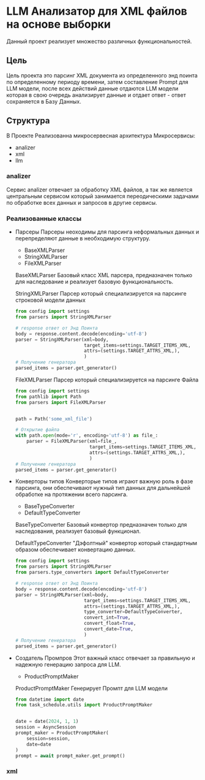 # LLM Анализатор для XML файлов на основе выборки
Данный проект реализует множество различных функциональностей.
## Цель
Цель проекта это парсинг XML документа из определенного энд поинта
по определенному периоду времени, затем составление Prompt для LLM модели,
после всех действий данные отдаются LLM модели которая в свою очередь 
анализирует данные и отдает ответ - ответ сохраняется в Базу Данных.
## Структура
В Проекте Реализованна микросервесная архитектура
Микросервисы:
 - analizer
 - xml
 - llm
### analizer
Сервис analizer отвечает за обработку XML файлов, а так же
является центральным сервисом который занимается переодическими 
задачами по обработке всех данных и запросов в другие сервисы.
### Реализованные классы
- Парсеры
    Парсеры неоходимы для парсинга неформальных данных
    и перепределяют данные в необходимую структуру.
    - BaseXMLParser
    - StringXMLParser
    - FileXMLParser

    BaseXMLParser
    Базовый класс XML парсера, предназначен только для 
    наследование и реализует базовую функциональность.

    StringXMLParser
    Парсер который специализируется на парсинге строковой модели данных
    ```python
    from config import settings
    from parsers import StringXMLParser

    # response ответ от Энд Поинта
    body = response.content.decode(encoding='utf-8')
    parser = StringXMLParser(xml=body,
                             target_items=settings.TARGET_ITEMS_XML,
                             attrs=(settings.TARGET_ATTRS_XML,),
                             )
    # Получение генератора
    parsed_items = parser.get_generator()
    ```

    FileXMLParser
    Парсер который специализируется на парсинге Файла
    ```python
    from config import settings
    from pathlib import Path
    from parsers import FileXMLParser


    path = Path('some_xml_file')

    # Открытие файла
    with path.open(mode='r', encoding='utf-8') as file_:
        parser = FileXMLParser(xml=file_,
                               target_items=settings.TARGET_ITEMS_XML,
                               attrs=(settings.TARGET_ATTRS_XML,),
                               )
    # Получение генератора
    parsed_items = parser.get_generator()
    ```
- Конверторы типов
    Конверторые типов играют важную роль в фазе парсинга,
    они обеспечивают нужный тип данных для дальнейшей обработке
    на протяжении всего парсинга.
    - BaseTypeConverter
    - DefaultTypeConverter

    BaseTypeConverter
    Базовый конвертор предназначен только для наследования,
    реализует базовый функционал.

    DefaultTypeConverter
    "Дэфолтный" конвертор который стандартным образом
    обеспечивает конвертацию данных.

    ```python
    from config import settings
    from parsers import StringXMLParser
    from parsers.type_converters import DefaultTypeConverter

    # response ответ от Энд Поинта
    body = response.content.decode(encoding='utf-8')
    parser = StringXMLParser(xml=body,
                             target_items=settings.TARGET_ITEMS_XML,
                             attrs=(settings.TARGET_ATTRS_XML,),
                             type_converter=DefaultTypeConverter,
                             convert_int=True,
                             convert_float=True,
                             convert_date=True,
                             )
    # Получение генератора
    parsed_items = parser.get_generator()
    ```
- Создатель Промпров
    Этот важный класс отвечает за правильную и надежную
    генерацию запроса для LLM.
    - ProductPromptMaker

    ProductPromptMaker
    Генерирует Промпт для LLM модели

    ```python
    from datetime import date
    from task_schedule.utils import ProductPromptMaker


    date = date(2024, 1, 1)
    session = AsyncSession
    prompt_maker = ProductPromptMaker(
        session=session,
        date=date
    )
    prompt = await prompt_maker.get_prompt()
    ```
### xml
